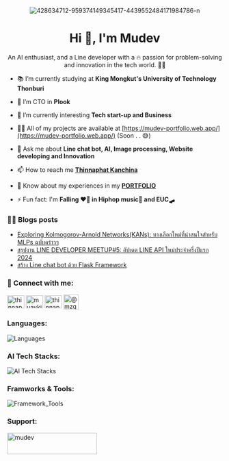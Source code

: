 <p align="center"><img src="https://i.ibb.co/mtFw0DJ/Untitled-design-1.png" alt="428634712-959374149345417-4439552484171984786-n" border="0"></p>

<h1 align="center">Hi 👋, I'm Mudev</h1>
<p align="center">An AI enthusiast, and a Line developer with a 🔥 passion for problem-solving and innovation in the tech world. 🏃🏻</p>

- 📚 I’m currently studying at **King Mongkut's University of Technology Thonburi**

- 🌱 I’m CTO in **Plook**

- 🧐 I’m currently interesting **Tech start-up and Business**

- 👨‍💻 All of my projects are available at [https://mudev-portfolio.web.app/](https://mudev-portfolio.web.app/) (Soon . . 😅)

- 💬 Ask me about **Line chat bot, AI, Image processing, Website developing and Innovation**

- 📫 How to reach me [**Thinnaphat Kanchina**](https://www.facebook.com/profile.php?id=100004185094386)

- 📄 Know about my experiences in my [**PORTFOLIO**](https://shorturl.at/mvM04)

- ⚡ Fun fact: I'm **Falling ❤️‍🔥 in Hiphop music🎤 and EUC🛹**

### ✍🏻 Blogs posts
- [Exploring Kolmogorov-Arnold Networks(KANs): ทางเลือกใหม่ที่น่าสนใจสำหรับ MLPs ฉบับคร่าวๆ](https://medium.com/@mzgamer3360/exploring-kolmogorov-arnold-networks-kans-%E0%B8%97%E0%B8%B2%E0%B8%87%E0%B9%80%E0%B8%A5%E0%B8%B7%E0%B8%AD%E0%B8%81%E0%B9%83%E0%B8%AB%E0%B8%A1%E0%B9%88%E0%B8%97%E0%B8%B5%E0%B9%88%E0%B8%99%E0%B9%88%E0%B8%B2%E0%B8%AA%E0%B8%99%E0%B9%83%E0%B8%88%E0%B8%AA%E0%B8%B3%E0%B8%AB%E0%B8%A3%E0%B8%B1%E0%B8%9A-mlps-%E0%B8%89%E0%B8%9A%E0%B8%B1%E0%B8%9A%E0%B8%84%E0%B8%A3%E0%B9%88%E0%B8%B2%E0%B8%A7%E0%B9%86-b1565a052c6d)
- [สรุปงาน LINE DEVELOPER MEETUP#5: อัปเดต LINE API ใหม่ประจำครึ่งปีแรก 2024](https://medium.com/@mzgamer3360/%E0%B8%AA%E0%B8%A3%E0%B8%B8%E0%B8%9B%E0%B8%87%E0%B8%B2%E0%B8%99-line-developer-meetup-5-%E0%B8%AD%E0%B8%B1%E0%B8%9B%E0%B9%80%E0%B8%94%E0%B8%95-line-api-%E0%B9%83%E0%B8%AB%E0%B8%A1%E0%B9%88%E0%B8%9B%E0%B8%A3%E0%B8%B0%E0%B8%88%E0%B8%B3%E0%B8%84%E0%B8%A3%E0%B8%B6%E0%B9%88%E0%B8%87%E0%B8%9B%E0%B8%B5%E0%B9%81%E0%B8%A3%E0%B8%81-2024-6f5c11dfeb00)
- [สร้าง Line chat bot ด้วย Flask Framework](https://medium.com/@mzgamer3360/%E0%B8%AA%E0%B8%A3%E0%B9%89%E0%B8%B2%E0%B8%87-linebot-%E0%B8%A3%E0%B9%88%E0%B8%A7%E0%B8%A1%E0%B8%81%E0%B8%B1%E0%B8%9A-python-flask-ad4c465613aa)


<h3 align="left">🔗 Connect with me:</h3>
<p align="left">
<a href="https://linkedin.com/in/thinnaphat-kanchina-6415ab2a5" target="blank"><img align="center" src="https://raw.githubusercontent.com/rahuldkjain/github-profile-readme-generator/master/src/images/icons/Social/linked-in-alt.svg" alt="thinnaphat-kanchina-6415ab2a5" height="30" width="40" /></a>
<a href="https://kaggle.com/muaykill" target="blank"><img align="center" src="https://raw.githubusercontent.com/rahuldkjain/github-profile-readme-generator/master/src/images/icons/Social/kaggle.svg" alt="muaykill" height="30" width="40" /></a>
<a href="https://fb.com/thinnaphat kanchina" target="blank"><img align="center" src="https://raw.githubusercontent.com/rahuldkjain/github-profile-readme-generator/master/src/images/icons/Social/facebook.svg" alt="thinnaphat kanchina" height="30" width="40" /></a>
<a href="https://medium.com/@mzgamer3360" target="blank"><img align="center" src="https://cdn-icons-png.flaticon.com/512/5968/5968906.png" alt="@mzgamer3360" height="35" width="35" /></a>
</p>

<h3 align="left">Languages:</h3>

![Languages](https://skillicons.dev/icons?i=python,html,css,javascript,c,cs,md&theme=light)

<h3 align="left">AI Tech Stacks:</h3>

![AI Tech Stacks](https://skillicons.dev/icons?i=pytorch,sklearn,tensorflow,opencv&theme=light)

<h3 align="left">Framworks & Tools:</h3>

![Framework_Tools](https://skillicons.dev/icons?i=nodejs,express,fastapi,flask,django,anaconda,firebase,gcp,vercel,aws,azure,bootstrap,react,astro,materialui,vite,vscode,arduino,unity,selenium,apple&theme=light)

<h3 align="left">Support:</h3>
<p><a href="https://www.buymeacoffee.com/mudev"> <img align="left" src="https://cdn.buymeacoffee.com/buttons/v2/default-yellow.png" height="50" width="210" alt="mudev" /></a></p><br><br>
